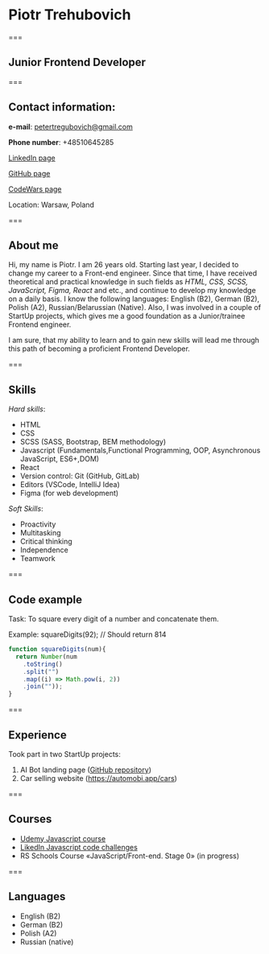 # Piotr Trehubovich

===

## Junior Frontend Developer

===

## Contact information:

**e-mail**: petertregubovich@gmail.com

**Phone number**: +48510645285

[LinkedIn page](https://www.linkedin.com/in/piotr-trehubovich-16a699173/)

[GitHub page](https://github.com/PiotrTrehubovich)

[CodeWars page](https://www.codewars.com/users/Piotr%20Trehubovich)

Location: Warsaw, Poland

===

## About me

Hi, my name is Piotr. I am 26 years old. Starting last year, I decided to change my career to a Front-end engineer. Since that time, I have received theoretical and practical knowledge in such fields as *HTML, CSS, SCSS, JavaScript, Figma, React* and etc., and continue to develop my knowledge on a daily basis. I know the following languages: English (B2), German (B2), Polish (A2), Russian/Belarussian (Native). Also, I was involved in a couple of StartUp projects, which gives me a good foundation as a Junior/trainee Frontend engineer.

I am sure, that my ability to learn and to gain new skills will lead me through this path of becoming a proficient Frontend Developer.

===

## Skills
*Hard skills*:
* HTML
* CSS
* SCSS (SASS, Bootstrap, BEM methodology)
* Javascript (Fundamentals,Functional Programming, OOP, Asynchronous JavaScript, ES6+,DOM)
* React
* Version control: Git (GitHub, GitLab)
* Editors (VSCode, IntelliJ Idea)
* Figma (for web development)

*Soft Skills*:

* Proactivity
* Multitasking
* Critical thinking 
* Independence 
* Teamwork

===

## Code example

Task: To square every digit of a number and concatenate them.

Example: squareDigits(92); // Should return 814

```javascript
function squareDigits(num){
  return Number(num
    .toString()
    .split("")
    .map((i) => Math.pow(i, 2))
    .join(""));
}
```

===

## Experience

Took part in two StartUp projects:
1. AI Bot landing page ([GitHub repository](https://github.com/PiotrTrehubovich/ai-comment-bot))
2. Car selling website (https://automobi.app/cars)

===

## Courses

* [Udemy Javascript course](http://ude.my/UC-770761bf-d5d8-4e85-be9b-cc571484d104) 
* [LikedIn Javascript code challenges](https://www.linkedin.com/learning/certificates/a9d3ade8ce0a61c0e96ee2757b3ee7f581637ca1e123cc2e113d7befa36d6571) 
* RS Schools Course «JavaScript/Front-end. Stage 0» (in progress)

===

## Languages

* English (B2)
* German (B2)
* Polish (A2)
* Russian (native)